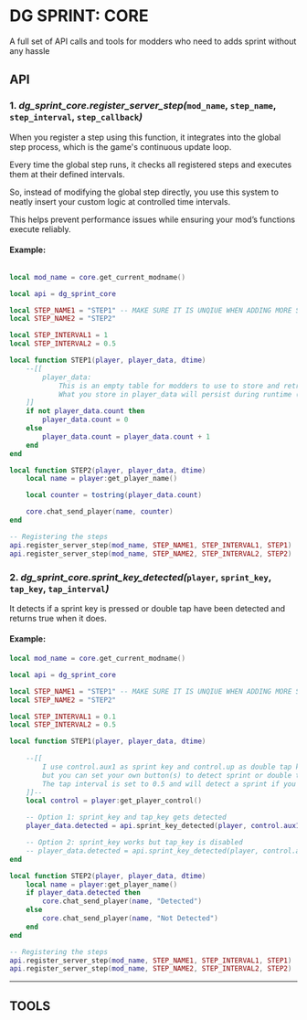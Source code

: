 # DG SPRINT: CORE
A full set of API calls and tools for modders who need to adds sprint without any hassle

## API

### 1. ***dg_sprint_core.register_server_step(***`mod_name`, `step_name`, `step_interval`, `step_callback`***)***

When you register a step using this function, it integrates into the global step process, which is the game's continuous update loop. 

Every time the global step runs, it checks all registered steps and executes them at their defined intervals.

So, instead of modifying the global step directly, you use this system to neatly insert your custom logic at controlled time intervals. 

This helps prevent performance issues while ensuring your mod’s functions execute reliably.

#### Example:
```lua

local mod_name = core.get_current_modname()

local api = dg_sprint_core

local STEP_NAME1 = "STEP1" -- MAKE SURE IT IS UNQIUE WHEN ADDING MORE STEPS
local STEP_NAME2 = "STEP2"

local STEP_INTERVAL1 = 1
local STEP_INTERVAL2 = 0.5

local function STEP1(player, player_data, dtime)
    --[[
        player_data:
            This is an empty table for modders to use to store and retrieve values through multiple steps.
            What you store in player_data will persist during runtime (data gets deleted after server restart)
    ]]
    if not player_data.count then
        player_data.count = 0
    else
        player_data.count = player_data.count + 1
    end
end

local function STEP2(player, player_data, dtime)
    local name = player:get_player_name()

    local counter = tostring(player_data.count)

    core.chat_send_player(name, counter)
end

-- Registering the steps
api.register_server_step(mod_name, STEP_NAME1, STEP_INTERVAL1, STEP1)
api.register_server_step(mod_name, STEP_NAME2, STEP_INTERVAL2, STEP2)

```

### 2. ***dg_sprint_core.sprint_key_detected(***`player`, `sprint_key`, `tap_key`, `tap_interval`***)***
It detects if a sprint key is pressed or double tap have been detected and returns true when it does.

#### Example:

```lua
local mod_name = core.get_current_modname()

local api = dg_sprint_core

local STEP_NAME1 = "STEP1" -- MAKE SURE IT IS UNQIUE WHEN ADDING MORE STEPS
local STEP_NAME2 = "STEP2"

local STEP_INTERVAL1 = 0.1
local STEP_INTERVAL2 = 0.5

local function STEP1(player, player_data, dtime)
    
    --[[
        I use control.aux1 as sprint key and control.up as double tap key,
        but you can set your own button(s) to detect sprint or double tap.
        The tap interval is set to 0.5 and will detect a sprint if you tap the button twice in that time.
    ]]--
    local control = player:get_player_control()

    -- Option 1: sprint_key and tap_key gets detected 
    player_data.detected = api.sprint_key_detected(player, control.aux1, control.up, 0.5)

    -- Option 2: sprint_key works but tap_key is disabled 
    -- player_data.detected = api.sprint_key_detected(player, control.aux1, false, 0.5)
end

local function STEP2(player, player_data, dtime)
    local name = player:get_player_name()
    if player_data.detected then
        core.chat_send_player(name, "Detected")
    else
        core.chat_send_player(name, "Not Detected")
    end
end

-- Registering the steps
api.register_server_step(mod_name, STEP_NAME1, STEP_INTERVAL1, STEP1)
api.register_server_step(mod_name, STEP_NAME2, STEP_INTERVAL2, STEP2)   
```

---

## TOOLS
